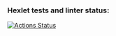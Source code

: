 ### Hexlet tests and linter status:
[![Actions Status](https://github.com/alexmixaylov/php-project-lvl2/workflows/hexlet-check/badge.svg)](https://github.com/alexmixaylov/php-project-lvl2/actions)